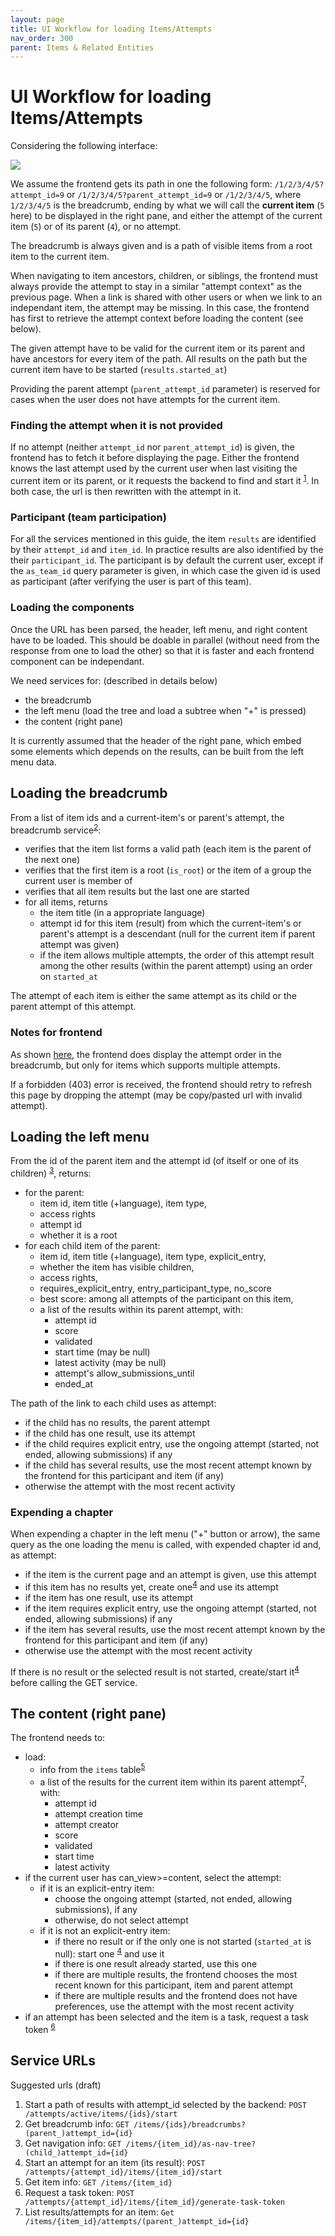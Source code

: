 ```yaml
---
layout: page
title: UI Workflow for loading Items/Attempts
nav_order: 300
parent: Items & Related Entities
---
```


# UI Workflow for loading Items/Attempts

Considering the following interface:

<img src="https://france-ioi.github.io/algorea-designs/img/03.Activities_00.Header_d.Attempt_a.Open.png" >

We assume the frontend gets its path in one the following form: `/1/2/3/4/5?attempt_id=9` or `/1/2/3/4/5?parent_attempt_id=9` or `/1/2/3/4/5`, where `1/2/3/4/5` is the breadcrumb, ending by what we will call the **current item** (`5` here) to be displayed in the right pane, and either the attempt of the current item (`5`) or of its parent (`4`), or no attempt.

The breadcrumb is always given and is a path of visible items from a root item to the current item.

When navigating to item ancestors, children, or siblings, the frontend must always provide the attempt to stay in a similar "attempt context" as the previous page. When a link is shared with other users or when we link to an independant item, the attempt may be missing. In this case, the frontend has first to retrieve the attempt context before loading the content (see below).

The given attempt have to be valid for the current item or its parent and have ancestors for every item of the path. All results on the path but the current item have to be started (`results.started_at`)

Providing the parent attempt (`parent_attempt_id` parameter) is reserved for cases when the user does not have attempts for the current item.

### Finding the attempt when it is not provided

If no attempt (neither `attempt_id` nor `parent_attempt_id`) is given, the frontend has to fetch it before displaying the page. Either the frontend knows the last attempt used by the current user when last visiting the current item or its parent, or it requests the backend to find and start it <sup>[1](#srv1)</sup>. In both case, the url is then rewritten with the attempt in it.

### Participant (team participation)

For all the services mentioned in this guide, the item `results` are identified by their `attempt_id` and `item_id`. In practice results are also identified by the their `participant_id`. The participant is by default the current user, except if the `as_team_id` query parameter is given, in which case the given id is used as participant (after verifying the user is part of this team).

### Loading the components

Once the URL has been parsed, the header, left menu, and right content have to be loaded. This should be doable in parallel (without need from the response from one to load the other) so that it is faster and each frontend component can be independant.

We need services for: (described in details below)
- the breadcrumb
- the left menu (load the tree and load a subtree when "+" is pressed)
- the content (right pane)

It is currently assumed that the header of the right pane, which embed some elements which depends on the results, can be built from the left menu data.

## Loading the breadcrumb

From a list of item ids and a current-item's or parent's attempt, the breadcrumb service<sup>[2](#srv2)</sup>:

- verifies that the item list forms a valid path (each item is the parent of the next one)
- verifies that the first item is a root (`is_root`) or the item of a group the current user is member of
- verifies that all item results but the last one are started
- for all items, returns
  - the item title (in a appropriate language)
  - attempt id for this item (result) from which the current-item's or parent's attempt is a descendant (null for the current item if parent attempt was given)
  - if the item allows multiple attempts, the order of this attempt result among the other results (within the parent attempt) using an order on `started_at`

The attempt of each item is either the same attempt as its child or the parent attempt of this attempt.

### Notes for frontend

As shown [here](https://france-ioi.github.io/algorea-designs/03.Activities_00.Header_d.Attempt), the frontend does display the attempt order in the breadcrumb, but only for items which supports multiple attempts.

If a forbidden (403) error is received, the frontend should retry to refresh this page by dropping the attempt (may be copy/pasted url with invalid attempt).


## Loading the left menu

From the id of the parent item and the attempt id (of itself or one of its children) <sup>[3](#srv3)</sup>, returns:
- for the parent:
  - item id, item title (+language), item type,
  - access rights
  - attempt id
  - whether it is a root
- for each child item of the parent:
  - item id, item title (+language), item type, explicit_entry,
  - whether the item has visible children,
  - access rights,
  - requires_explicit_entry, entry_participant_type, no_score
  - best score: among all attempts of the participant on this item,
  - a list of the results within its parent attempt, with:
    - attempt id
    - score
    - validated
    - start time (may be null)
    - latest activity (may be null)
    - attempt's allow_submissions_until
    - ended_at

The path of the link to each child uses as attempt:
- if the child has no results, the parent attempt
- if the child has one result, use its attempt
- if the child requires explicit entry, use the ongoing attempt (started, not ended, allowing submissions) if any
- if the child has several results, use the most recent attempt known by the frontend for this participant and item (if any)
- otherwise the attempt with the most recent activity

### Expending a chapter

When expending a chapter in the left menu ("+" button or arrow), the same query as the one loading the menu is called, with expended chapter id and, as attempt:
- if the item is the current page and an attempt is given, use this attempt
- if this item has no results yet, create one<sup>[4](#srv4)</sup> and use its attempt
- if the item has one result, use its attempt
- if the item requires explicit entry, use the ongoing attempt (started, not ended, allowing submissions) if any
- if the item has several results, use the most recent attempt known by the frontend for this participant and item (if any)
- otherwise use the attempt with the most recent activity

If there is no result or the selected result is not started, create/start it<sup>[4](#srv4)</sup> before calling the GET service.

## The content (right pane)

The frontend needs to:
- load:
  - info from the `items` table<sup>[5](#srv5)</sup>
  - a list of the results for the current item within its parent attempt<sup>[7](#srv7)</sup>, with:
    - attempt id
    - attempt creation time
    - attempt creator
    - score
    - validated
    - start time
    - latest activity
- if the current user has can_view>=content, select the attempt:
  - if it is an explicit-entry item:
    - choose the ongoing attempt (started, not ended, allowing submissions), if any
    - otherwise, do not select attempt
  - if it is not an explicit-entry item:
    - if there no result or if the only one is not started (`started_at` is null): start one <sup>[4](#srv4)</sup> and use it
    - if there is one result already started, use this one
    - if there are multiple results, the frontend chooses the most recent known for this participant, item and parent attempt
    - if there are multiple results and the frontend does not have preferences, use the attempt with the most recent activity
- if an attempt has been selected and the item is a task, request a task token <sup>[6](#srv6)</sup>

## Service URLs

Suggested urls (draft)

1. <a name="srv1"></a>Start a path of results with attempt_id selected by the backend: `POST /attempts/active/items/{ids}/start`
1. <a name="srv2"></a>Get breadcrumb info: `GET /items/{ids}/breadcrumbs?(parent_)attempt_id={id}`
1. <a name="srv3"></a>Get navigation info: `GET /items/{item_id}/as-nav-tree?(child_)attempt_id={id}`
1. <a name="srv4"></a>Start an attempt for an item (its result): `POST /attempts/{attempt_id}/items/{item_id}/start`
1. <a name="srv5"></a>Get item info: `GET /items/{item_id}`
1. <a name="srv6"></a>Request a task token: `POST /attempts/{attempt_id}/items/{item_id}/generate-task-token`
1. <a name="srv7"></a>List results/attempts for an item: `Get /items/{item_id}/attempts/(parent_)attempt_id={id}`
